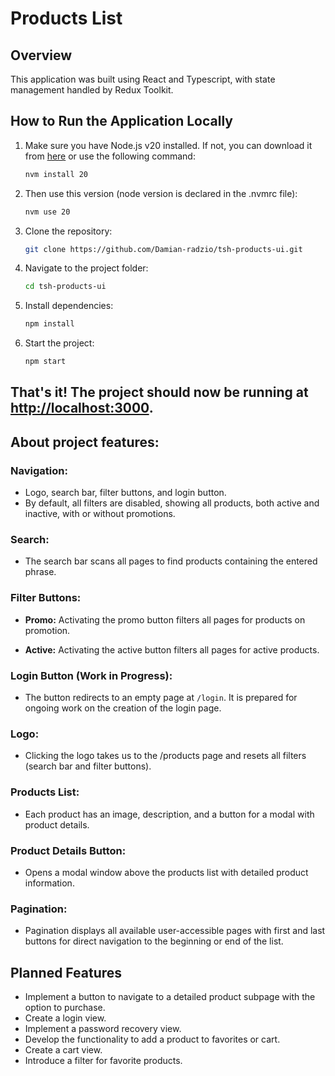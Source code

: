 # Products List

## Overview

This application was built using React and Typescript, with state management handled by Redux Toolkit.


## How to Run the Application Locally

1. Make sure you have Node.js v20 installed. If not, you can download it from [here](https://nodejs.org/en/download/) or use the following command:
    ```bash
    nvm install 20
    ```
2. Then use this version (node version is declared in the .nvmrc file): 
    ```bash
    nvm use 20
    ```

3. Clone the repository:
    ```bash
    git clone https://github.com/Damian-radzio/tsh-products-ui.git
    ```

4. Navigate to the project folder:
    ```bash
    cd tsh-products-ui
    ```

5. Install dependencies:
    ```bash
    npm install
    ```

7. Start the project:
    ```bash
    npm start
    ```

## That's it! The project should now be running at [http://localhost:3000](http://localhost:3000).


## About project features:

### Navigation:

- Logo, search bar, filter buttons, and login button.
- By default, all filters are disabled, showing all products, both active and inactive, with or without promotions.
  
### Search:

- The search bar scans all pages to find products containing the entered phrase.

### Filter Buttons:

- **Promo:** Activating the promo button filters all pages for products on promotion.
  
- **Active:** Activating the active button filters all pages for active products.

### Login Button (Work in Progress):

- The button redirects to an empty page at `/login`. It is prepared for ongoing work on the creation of the login page.

### Logo:

- Clicking the logo takes us to the /products page and resets all filters (search bar and filter buttons).

### Products List:

- Each product has an image, description, and a button for a modal with product details.

### Product Details Button:

- Opens a modal window above the products list with detailed product information.

### Pagination:

- Pagination displays all available user-accessible pages with first and last buttons for direct navigation to the beginning or end of the list.

##  Planned Features

- Implement a button to navigate to a detailed product subpage with the option to purchase.
- Create a login view.
- Implement a password recovery view.
- Develop the functionality to add a product to favorites or cart.
- Create a cart view.
- Introduce a filter for favorite products.


